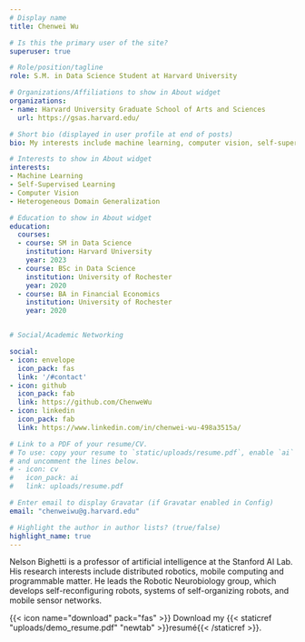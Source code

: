 ```yaml
---
# Display name
title: Chenwei Wu

# Is this the primary user of the site?
superuser: true

# Role/position/tagline
role: S.M. in Data Science Student at Harvard University

# Organizations/Affiliations to show in About widget
organizations:
- name: Harvard University Graduate School of Arts and Sciences
  url: https://gsas.harvard.edu/

# Short bio (displayed in user profile at end of posts)
bio: My interests include machine learning, computer vision, self-supervised learning and my research spans a variety of healthcare and human-centered applications.

# Interests to show in About widget
interests:
- Machine Learning 
- Self-Supervised Learning
- Computer Vision
- Heterogeneous Domain Generalization

# Education to show in About widget
education:
  courses:
  - course: SM in Data Science
    institution: Harvard University
    year: 2023
  - course: BSc in Data Science
    institution: University of Rochester
    year: 2020
  - course: BA in Financial Economics
    institution: University of Rochester
    year: 2020


# Social/Academic Networking

social:
- icon: envelope
  icon_pack: fas
  link: '/#contact'
- icon: github
  icon_pack: fab
  link: https://github.com/ChenweWu
- icon: linkedin
  icon_pack: fab
  link: https://www.linkedin.com/in/chenwei-wu-498a3515a/

# Link to a PDF of your resume/CV.
# To use: copy your resume to `static/uploads/resume.pdf`, enable `ai` icons in `params.toml`, 
# and uncomment the lines below.
# - icon: cv
#   icon_pack: ai
#   link: uploads/resume.pdf

# Enter email to display Gravatar (if Gravatar enabled in Config)
email: "chenweiwu@g.harvard.edu"

# Highlight the author in author lists? (true/false)
highlight_name: true
---
```


Nelson Bighetti is a professor of artificial intelligence at the Stanford AI Lab. His research interests include distributed robotics, mobile computing and programmable matter. He leads the Robotic Neurobiology group, which develops self-reconfiguring robots, systems of self-organizing robots, and mobile sensor networks.


{{< icon name="download" pack="fas" >}} Download my {{< staticref "uploads/demo_resume.pdf" "newtab" >}}resumé{{< /staticref >}}.

